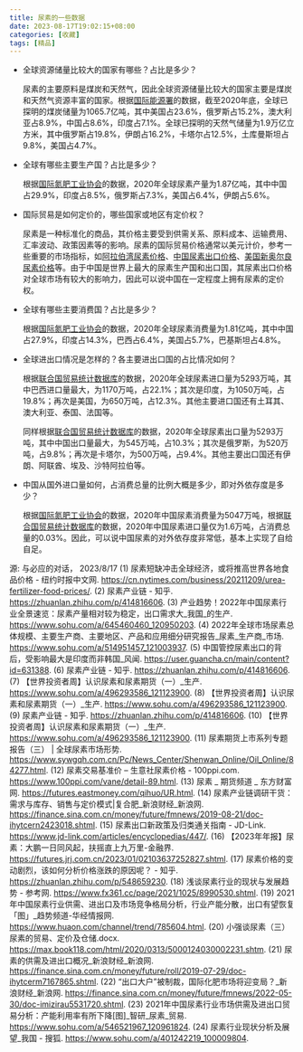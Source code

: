 ```yaml
---
title: 尿素的一些数据
date: 2023-08-17T19:02:15+08:00
categories: [收藏]
tags: [精品]
---
```




- 全球资源储量比较大的国家有哪些？占比是多少？

  尿素的主要原料是煤炭和天然气，因此全球资源储量比较大的国家主要是煤炭和天然气资源丰富的国家。根据[国际能源署](^1^)的数据，截至2020年底，全球已探明的煤炭储量为1065.7亿吨，其中美国占23.6%，俄罗斯占15.2%，澳大利亚占8.9%，中国占8.6%，印度占7.1%。全球已探明的天然气储量为1.9万亿立方米，其中俄罗斯占19.8%，伊朗占16.2%，卡塔尔占12.5%，土库曼斯坦占9.8%，美国占4.7%。

- 全球有哪些主要生产国？占比是多少？

  根据[国际氮肥工业协会](^2^)的数据，2020年全球尿素产量为1.87亿吨，其中中国占29.9%，印度占8.5%，俄罗斯占7.3%，美国占6.4%，伊朗占5.6%。

- 国际贸易是如何定价的，哪些国家或地区有定价权？

  尿素是一种标准化的商品，其价格主要受到供需关系、原料成本、运输费用、汇率波动、政策因素等的影响。尿素的国际贸易价格通常以美元计价，参考一些重要的市场指标，如[阿拉伯湾尿素价格](^3^)、[中国尿素出口价格](^4^)、[美国新奥尔良尿素价格](^5^)等。由于中国是世界上最大的尿素生产国和出口国，其尿素出口价格对全球市场有较大的影响力，因此可以说中国在一定程度上拥有尿素的定价权。

- 全球有哪些主要消费国？占比是多少？

  根据[国际氮肥工业协会](^2^)的数据，2020年全球尿素消费量为1.81亿吨，其中中国占27.9%，印度占14.3%，巴西占6.4%，美国占5.7%，巴基斯坦占4.8%。

- 全球进出口情况是怎样的？各主要进出口国的占比情况如何？

  根据[联合国贸易统计数据库](^6^)的数据，2020年全球尿素进口量为5293万吨，其中巴西进口量最大，为1170万吨，占22.1%；其次是印度，为1050万吨，占19.8%；再次是美国，为650万吨，占12.3%。其他主要进口国还有土耳其、澳大利亚、泰国、法国等。

  同样根据[联合国贸易统计数据库](^6^)的数据，2020年全球尿素出口量为5293万吨，其中中国出口量最大，为545万吨，占10.3%；其次是俄罗斯，为520万吨，占9.8%；再次是卡塔尔，为500万吨，占9.4%。其他主要出口国还有伊朗、阿联酋、埃及、沙特阿拉伯等。

- 中国从国外进口量如何，占消费总量的比例大概是多少，即对外依存度是多少？

  根据[国际氮肥工业协会](^2^)的数据，2020年中国尿素消费量为5047万吨，根据[联合国贸易统计数据库](^6^)的数据，2020年中国尿素进口量仅为1.6万吨，占消费总量的0.03%。因此，可以说中国尿素的对外依存度非常低，基本上实现了自给自足。



源: 与必应的对话， 2023/8/17
(1) 尿素短缺冲击全球经济，或将推高世界各地食品价格 - 纽约时报中文网. https://cn.nytimes.com/business/20211209/urea-fertilizer-food-prices/.
(2) 尿素产业链 - 知乎. https://zhuanlan.zhihu.com/p/414816606.
(3) 产业趋势！2022年中国尿素行业全景速览：尿素产量相对较为稳定，出口需求大_我国_的生产. https://www.sohu.com/a/645460460_120950203.
(4) 2022年全球市场尿素总体规模、主要生产商、主要地区、产品和应用细分研究报告_尿素_生产商_市场. https://www.sohu.com/a/514951457_121003937.
(5) 中国管控尿素出口的背后，受影响最大是印度而非韩国_风闻. https://user.guancha.cn/main/content?id=631388.
(6) 尿素产业链 - 知乎. https://zhuanlan.zhihu.com/p/414816606.
(7) 【世界投资者周】认识尿素和尿素期货（一）_生产. https://www.sohu.com/a/496293586_121123900.
(8) 【世界投资者周】认识尿素和尿素期货（一）_生产. https://www.sohu.com/a/496293586_121123900.
(9) 尿素产业链 - 知乎. https://zhuanlan.zhihu.com/p/414816606.
(10) 【世界投资者周】认识尿素和尿素期货（一）_生产. https://www.sohu.com/a/496293586_121123900.
(11) 尿素期货上市系列专题报告（三） | 全球尿素市场形势. https://www.sywgqh.com.cn/Pc/News_Center/Shenwan_Online/Oil_Online/84277.html.
(12) 尿素交易基准价 – 生意社尿素价格 - 100ppi.com. https://www.100ppi.com/vane/detail-89.html.
(13) 尿素 _ 期货频道 _ 东方财富网. https://futures.eastmoney.com/qihuo/UR.html.
(14) 尿素产业链调研干货：需求与库存、销售与定价模式|复合肥_新浪财经_新浪网. https://finance.sina.com.cn/money/future/fmnews/2019-08-21/doc-ihytcern2423018.shtml.
(15) 尿素出口新政策及归类通关指南 - JD-Link. https://www.jd-link.com/articles/encyclopedias/447/.
(16) 【2023年年报】尿素：大鹏一日同风起，扶摇直上九万里-金融界. https://futures.jrj.com.cn/2023/01/02103637252827.shtml.
(17) 尿素价格的变动剧烈，该如何分析价格涨跌的原因呢？ - 知乎. https://zhuanlan.zhihu.com/p/548659230.
(18) 浅谈尿素行业的现状与发展趋势 - 参考网. https://www.fx361.cc/page/2021/1025/8990530.shtml.
(19) 2021年中国尿素行业供需、进出口及市场竞争格局分析，行业产能分散，出口有望恢复「图」_趋势频道-华经情报网. https://www.huaon.com/channel/trend/785604.html.
(20) 小强谈尿素（三）尿素的贸易、定价及仓储.docx. https://max.book118.com/html/2020/0313/5000124030002231.shtm.
(21) 尿素的供需及进出口概况_新浪财经_新浪网. https://finance.sina.com.cn/money/future/roll/2019-07-29/doc-ihytcerm7167865.shtml.
(22) “出口大户”被制裁，国际化肥市场将迎变局？_新浪财经_新浪网. https://finance.sina.com.cn/money/future/fmnews/2022-05-30/doc-imizirau5531720.shtml.
(23) 2021年中国尿素行业市场供需及进出口贸易分析：产能利用率有所下降[图]_智研_尿素_贸易. https://www.sohu.com/a/546521967_120961824.
(24) 尿素行业现状分析及展望_我国 - 搜狐. https://www.sohu.com/a/401242219_100009804.